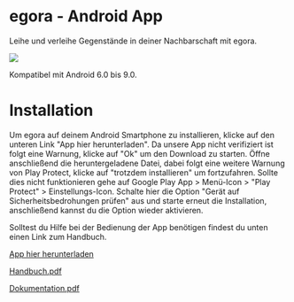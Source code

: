 # egora - Android App
Leihe und verleihe Gegenstände in deiner Nachbarschaft mit egora.

![](https://github.com/NanaMuffin/egora/blob/master/logo.png)

Kompatibel mit Android 6.0 bis 9.0.

# Installation
Um egora auf deinem Android Smartphone zu installieren, klicke auf den unteren Link "App hier herunterladen". Da unsere App nicht verifiziert ist folgt eine Warnung, klicke auf "Ok" um den Download zu starten. Öffne anschließend die heruntergeladene Datei, dabei folgt eine weitere Warnung von Play Protect, klicke auf "trotzdem installieren" um fortzufahren. Sollte dies nicht funktionieren gehe auf Google Play App > Menü-Icon > "Play Protect" > Einstellungs-Icon. Schalte hier die Option "Gerät auf Sicherheitsbedrohungen prüfen" aus und starte erneut die Installation, anschließend kannst du die Option wieder aktivieren.

Solltest du Hilfe bei der Bedienung der App benötigen findest du unten einen Link zum Handbuch.

[App hier herunterladen](https://srv-file4.gofile.io/download/fO080s/egora_app_v01.apk)

[Handbuch.pdf](https://github.com/NanaMuffin/egora/blob/master/egora_Handbuch.pdf)

[Dokumentation.pdf](https://github.com/NanaMuffin/egora/blob/master/egora_Dokumentation.pdf)
